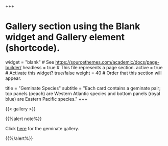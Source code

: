 +++
# Gallery section using the Blank widget and Gallery element (shortcode).
widget = "blank"  # See https://sourcethemes.com/academic/docs/page-builder/
headless = true  # This file represents a page section.
active = true  # Activate this widget? true/false
weight = 40  # Order that this section will appear.

title = "Geminate Species"
subtitle = "Each card contains a geminate pair; top panels (peach) are Western Atlantic species and bottom panels (royal blue) are Eastern Pacific species."
+++

{{< gallery >}}

{{%alert note%}}

<p>Click <a href="geminates/">here</a> for the  geminate gallery.</p>

{{%/alert%}}
